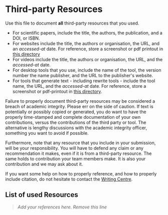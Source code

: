 # Third-party Resources

Use this file to document **all** third-party resources that you used.
* For scientific papers, include the title, the authors, the publication, and a DOI, or ISBN.
* For websites include the title, the authors or organisation, the URL, and an *accessed-at* date. For reference, store a screenshot or pdf printout in [this directory](./)
* For videos include the title, the authors or organisation, the URL, and the *accessed-at* date.
* For desktop tools that you use, include the name of the tool, the version number the name publisher, and the URL to the publisher's website.
* For tools that generate text - including rewrite tools - include the tool name, the URL, and the *accessed-at* date. For reference, store a screenshot or pdf-printout in [this directory](./).

Failure to properly document third-party resources may be considered a breach of academic integrity. Please err on the side of caution. If text is potentially or possibly copied or generated,  you do want to have the properly time-stamped and complete documentation of your own contributions, versus the contributions of the third party or tool. The alternative is lengthy discussions with the academic integrity officer, something you want to avoid if possible.

Furthermore, note that any resource that you include in your submission, will be your responsibility. You will have to defend any claim  or any recommendation it makes, even if it is from a third-party resource. The same holds to contribution your team members make. It is also your contribution and we may ask about it.

If you want some help on how to properly reference, and how to properly include citation, do not hesitate to contact the [Writing Centre](https://students.mq.edu.au/support/study/writing).

## List of used Resources
> *Add your references here. Remove this line*
